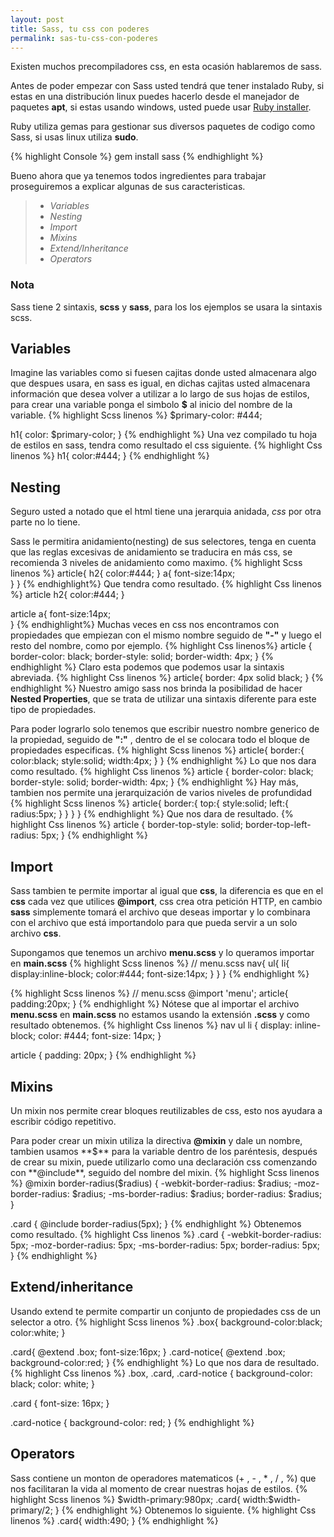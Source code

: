 ```yaml
---
layout: post
title: Sass, tu css con poderes
permalink: sas-tu-css-con-poderes
---
```

Existen muchos precompiladores css, en esta ocasión hablaremos de sass.

Antes de poder empezar con Sass usted tendrá que tener instalado Ruby, si estas en una distribución linux puedes hacerlo desde el manejador de paquetes **apt**, si estas usando windows, usted puede usar [Ruby installer][1].

Ruby utiliza gemas para gestionar sus diversos paquetes de codigo como Sass, si usas linux utiliza **sudo**.

{% highlight Console %}
gem install sass
{% endhighlight %}

Bueno ahora que ya tenemos todos ingredientes para trabajar proseguiremos a explicar algunas de sus caracteristicas.

> - *Variables*
> - *Nesting*
> - *Import*
> - *Mixins*
> - *Extend/Inheritance*
> - *Operators*

### Nota
Sass tiene 2 sintaxis, **scss** y **sass**, para los los ejemplos se usara la sintaxis scss.

## Variables
Imagine las variables como si fuesen cajitas donde usted almacenara algo que despues usara, en sass es igual, en dichas cajitas usted almacenara información que desea volver a utilizar a lo largo de sus hojas de estilos, para crear una variable ponga el simbolo **$** al inicio del nombre de la variable.
{% highlight Scss linenos %}
$primary-color: #444;

h1{
  color: $primary-color;
}
{% endhighlight %}
Una vez compilado tu hoja de estilos en sass, tendra como resultado el css siguiente.
{% highlight Css linenos %}
h1{
  color:#444;
}
{% endhighlight %}
## Nesting
Seguro usted a notado que el html tiene una jerarquia anidada, *css* por otra parte no lo tiene.

Sass le permitira anidamiento(nesting) de sus selectores, tenga en cuenta que las reglas excesivas de anidamiento se traducira en más css, se recomienda 3 niveles de anidamiento como maximo.
{% highlight Scss linenos %}
article{
  h2{
    color:#444;
  }
  a{
    font-size:14px;  
  }
}
{% endhighlight%}
Que tendra como resultado.
{% highlight Css linenos %}
article h2{
  color:#444;
}

article a{
  font-size:14px;  
}
{% endhighlight%}
Muchas veces en css nos encontramos con propiedades que empiezan con el mismo nombre seguido de **"-"** y luego el resto del nombre, como por ejemplo.
{% highlight Css linenos%}
article {
  border-color: black;
  border-style: solid;
  border-width: 4px;
}
{% endhighlight %}
Claro esta  podemos que podemos usar la sintaxis abreviada.
{% highlight Css linenos %}
article{
  border: 4px solid black;
}
{% endhighlight %}
Nuestro amigo sass nos brinda la posibilidad de  hacer **Nested Properties**, que se trata de utilizar una sintaxis diferente para este tipo de propiedades.

Para poder lograrlo solo tenemos que escribir nuestro nombre generico de la propiedad, seguido de **":"** , dentro de el  se colocara todo el bloque de propiedades especificas.
{% highlight Scss linenos %}
article{
  border:{
    color:black;
    style:solid;
    width:4px;
  }
}
{% endhighlight %}
Lo que nos dara como resultado.
{% highlight Css linenos %}
article {
  border-color: black;
  border-style: solid;
  border-width: 4px;
}
{% endhighlight %}
Hay más, tambien nos permite una jerarquización de varios niveles de profundidad
{% highlight Scss linenos %}
article{
  border:{
    top:{
      style:solid;
      left:{
        radius:5px;
      }
    }
  }
}
{% endhighlight %}
Que nos dara de resultado.
{% highlight Css linenos %}
article {
  border-top-style: solid;
  border-top-left-radius: 5px;
}
{% endhighlight %}
## Import
Sass tambien te permite importar al igual que **css**, la diferencia es que en el **css** cada vez que utilices **@import**, css crea otra petición HTTP, en cambio **sass** simplemente tomará el archivo que deseas importar y lo combinara con el archivo que está importandolo para que pueda servir a un solo archivo **css**.

Supongamos que tenemos un archivo **menu.scss** y lo queramos importar en **main.scss**
{% highlight Scss linenos %}
// menu.scss
nav{
  ul{
    li{
      display:inline-block;
      color:#444;
      font-size:14px; 
    }
  }
}
{% endhighlight %}

{% highlight Scss linenos %}
// menu.scss
@import 'menu';
article{
    padding:20px;
}
{% endhighlight %}
Nótese que al importar el archivo **menu.scss** en **main.scss** no estamos usando la extensión **.scss** y como resultado obtenemos.
{% highlight Css linenos %}
nav ul li {
  display: inline-block;
  color: #444;
  font-size: 14px; 
}

article {
  padding: 20px; 
}
{% endhighlight %}
## Mixins
Un mixin nos permite crear bloques reutilizables de css, esto nos ayudara a escribir código repetitivo.

Para poder crear un mixin utiliza la directiva **@mixin** y dale un nombre, tambien usamos **$** para la variable dentro de los paréntesis, después de crear su mixin, puede utilizarlo como una declaración css comenzando con **@include**, seguido del nombre del mixin.
{% highlight Scss linenos %}
@mixin border-radius($radius) {
  -webkit-border-radius: $radius;
     -moz-border-radius: $radius;
      -ms-border-radius: $radius;
          border-radius: $radius;
}

.card { 
  @include border-radius(5px); 
}
{% endhighlight %}
Obtenemos como resultado.
{% highlight Css linenos %}
.card {
  -webkit-border-radius: 5px;
  -moz-border-radius: 5px;
  -ms-border-radius: 5px;
  border-radius: 5px; 
}
{% endhighlight %}
## Extend/inheritance
Usando extend te permite compartir un conjunto de propiedades css de un selector a otro.
{% highlight Scss linenos %}
.box{
  background-color:black;
  color:white;
}

.card{
  @extend .box;
  font-size:16px;
}
.card-notice{
  @extend .box;
  background-color:red;
}
{% endhighlight %}
Lo que nos dara de resultado.
{% highlight Css linenos %}
.box, .card, .card-notice {
  background-color: black;
  color: white;
}

.card {
  font-size: 16px;
}

.card-notice {
  background-color: red;
}
{% endhighlight %}
## Operators
Sass contiene un monton de operadores matematicos (+ , - , * , / , %) que nos facilitaran la vida al momento de crear nuestras hojas de estilos.
{% highlight Scss linenos %}
$width-primary:980px; 
.card{
    width:$width-primary/2;
}
{% endhighlight %}
Obtenemos lo siguiente.
{% highlight Css linenos %}
.card{
    width:490;
}
{% endhighlight %}

[1]:http://rubyinstaller.org/
